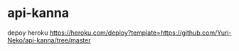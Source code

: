 # api-kanna
depoy heroku
https://heroku.com/deploy?template=https://github.com/Yuri-Neko/api-kanna/tree/master
